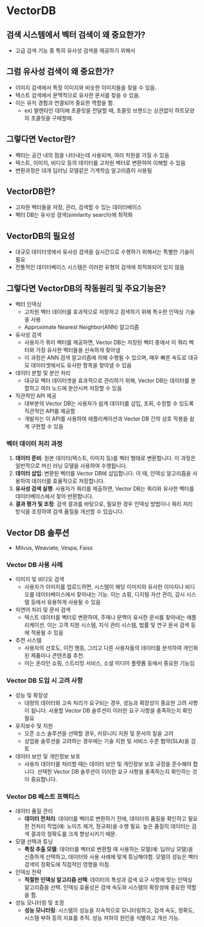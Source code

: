 # VectorDB

## 검색 시스템에서 벡터 검색이 왜 중요한가?

- 고급 검색 기능 중 특히 유사성 검색을 제공하기 위해서

## 그럼 유사성 검색이 왜 중요한가?

- 이미지 검색에서 특정 이미지와 비슷한 이미지들을 찾을 수 있음.
- 텍스트 검색에서 문맥적으로 유사한 문서를 찾을 수 있음.
- 이는 유저 경험과 연결되어 중요한 역할을 함.
  - ex) 발렌타인 데이에 초콜릿을 전달할 때, 초콜릿 브랜드는 상관없이 하트모양의 초콜릿을 구매할때.

## 그렇다면 Vector란?

- 벡터는 공간 내의 점을 나타내는데 사용되며, 여러 차원을 가질 수 있음
- 텍스트, 이미지, 비디오 등의 데이터를 고차원 벡터로 변환하여 이해할 수 있음
- 변환과정은 대개 딥러닝 모델같은 기계학습 알고리즘이 사용됨

## VectorDB란?

- 고차원 벡터들을 저장, 관리, 검색할 수 있는 데이터베이스
- 벡터 DB는 유사성 검색(similarity search)에 최적화

## VectorDB의 필요성

- 대규모 데이터셋에서 유사성 검색을 실시간으로 수행하기 위해서는 특별한 기술이 필요
- 전통적인 데이터베이스 시스템은 이러한 유형의 검색에 최적화되어 있지 않음

## 그렇다면 VectorDB의 작동원리 및 주요기능은?

- 벡터 인덱싱
  - 고차원 벡터 데이터를 효과적으로 저장하고 검색하기 위해 특수한 인덱싱 기술을 사용
  - Approximate Nearest Neighbor(ANN) 알고리즘
- 유사성 검색
  - 사용자가 쿼리 벡터를 제공하면, Vector DB는 저장된 벡터 중에서 이 쿼리 벡터와 가장 유사한 벡터들을 신속하게 찾아냄
  - 이 과정은 ANN 검색 알고리즘에 의해 수행될 수 있으며, 매우 빠른 속도로 대규모 데이터셋에서도 유사한 항목을 찾아낼 수 있음
- 데이터 분할 및 분산 처리
  - 대규모 벡터 데이터셋을 효과적으로 관리하기 위해, Vector DB는 데이터를 분할하고 여러 노드에 분산시켜 저장할 수 있음
- 직관적인 API 제공
  - 대부분의 Vector DB는 사용자가 쉽게 데이터를 삽입, 조회, 수정할 수 있도록 직관적인 API를 제공함
  - 개발자는 이 API를 사용하여 애플리케이션과 Vector DB 간의 상호 작용을 쉽게 구현할 수 있음

### **벡터 데이터 처리 과정**

1. **데이터 준비**: 원본 데이터(텍스트, 이미지 등)를 벡터 형태로 변환합니다. 이 과정은 일반적으로 머신 러닝 모델을 사용하여 수행됩니다.
2. **데이터 삽입**: 변환된 벡터를 Vector DB에 삽입합니다. 이 때, 인덱싱 알고리즘을 사용하여 데이터를 효율적으로 저장합니다.
3. **유사성 검색 실행**: 사용자가 쿼리를 제출하면, Vector DB는 쿼리와 유사한 벡터를 데이터베이스에서 찾아 반환합니다.
4. **결과 평가 및 조정**: 검색 결과를 바탕으로, 필요한 경우 인덱싱 방법이나 쿼리 처리 방식을 조정하여 검색 품질을 개선할 수 있습니다.

## Vector DB 솔루션

- Milvus, Weaviate, Vespa, Faiss

### **Vector DB 사용 사례**

- 이미지 및 비디오 검색
  - 사용자가 이미지를 업로드하면, 시스템이 해당 이미지와 유사한 이미지나 비디오를 데이터베이스에서 찾아내는 기능. 이는 쇼핑, 디지털 자산 관리, 감시 시스템 등에서 유용하게 사용될 수 있음
- 자연어 처리 및 문서 검색
  - 텍스트 데이터를 벡터로 변환하여, 주제나 문맥이 유사한 문서를 찾아내는 애플리케이션. 이는 고객 지원 시스템, 지식 관리 시스템, 법률 및 연구 문서 검색 등에 적용될 수 있음
- 추천 시스템
  - 사용자의 선호도, 이전 행동, 그리고 다른 사용자들의 데이터를 분석하여 개인화된 제품이나 콘텐츠를 추천.
  - 이는 온라인 쇼핑, 스트리밍 서비스, 소셜 미디어 플랫폼 등에서 중요한 기능임

### **Vector DB 도입 시 고려 사항**

- 성능 및 확장성
  - 대량의 데이터와 고속 처리가 요구되는 경우, 성능과 확장성이 중요한 고려 사항이 됩니다. 사용할 Vector DB 솔루션이 이러한 요구 사항을 충족하는지 확인 필요
- 유지보수 및 지원
  - 오픈 소스 솔루션을 선택할 경우, 커뮤니티 지원 및 문서의 질을 고려
  - 상업용 솔루션을 고려하는 경우에는 기술 지원 및 서비스 수준 협약(SLA)을 검토
- 데이터 보안 및 개인정보 보호
  - 사용자 데이터를 처리할 때는 데이터 보안 및 개인정보 보호 규정을 준수해야 합니다. 선택한 Vector DB 솔루션이 이러한 요구 사항을 충족하는지 확인하는 것이 중요합니다.

### **Vector DB 베스트 프랙티스**

- 데이터 품질 관리
  - **데이터 전처리**: 데이터를 벡터로 변환하기 전에, 데이터의 품질을 확인하고 필요한 전처리 작업(예: 노이즈 제거, 정규화)을 수행 필요. 높은 품질의 데이터는 검색 결과의 정확도를 크게 향상시키기 때문.
- 모델 선택과 튜닝
  - **특징 추출 모델**: 데이터를 벡터로 변환할 때 사용하는 모델(예: 딥러닝 모델)을 신중하게 선택하고, 데이터와 사용 사례에 맞게 튜닝해야함. 모델의 성능은 벡터 검색의 정확도에 직접적인 영향을 미침.
- 인덱싱 전략
  - **적절한 인덱싱 알고리즘 선택**: 데이터의 특성과 검색 요구 사항에 맞는 인덱싱 알고리즘을 선택. 인덱싱 효율성은 검색 속도와 시스템의 확장성에 중요한 역할을 함.
- 성능 모니터링 및 조정
  - **성능 모니터링**: 시스템의 성능을 지속적으로 모니터링하고, 검색 속도, 정확도, 시스템 부하 등의 지표를 추적. 성능 저하의 원인을 식별하고 개선 가능.
